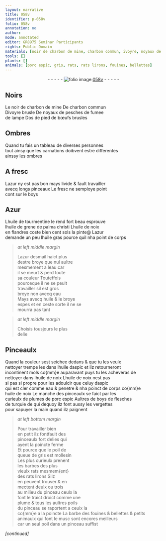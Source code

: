 ```yaml
---
layout: narrative
title: 058v
identifier: p-058v
folio: 058v
annotation: no
author:
mode: annotated
editor: GR8975 Seminar Participants
rights: Public Domain
materials: [noir de charbon de mine, charbon commun, ivoyre, noyaux de pesches, fumee de lampe, os de pied de bœufs, azur, boys, Azur, huile de tourmentine, huile de grene de palma christi, huile de noix, huile gras, azur desmail, eau, huile, huile daspic, aspic, plumes de porc espic, poil de queue de gris, barbes, plume, poils, barbe des fouines, musc, poil]
tools: []
plants: []
animals: [porc espic, gris, rats, rats lirons, fouines, bellettes]
---
```


<div class="folio" align="center">- - - - - <a href="http://gallica.bnf.fr/ark:/12148/btv1b10500001g/f122.item." target="_blank"><img src="https://cu-mkp.github.io/2017-workshop-edition/assets/photo-icon.png" alt="folio image: " style="display:inline-block; margin-bottom:-3px;"/>058v</a> - - - - - </div>  
  

## Noirs

 
Le <span class="m">noir de charbon de mine</span> De <span class="m">charbon commun</span><br/> D<span class="m">ivoyre</span> brusle De <span class="m">noyaux de pesches</span> de <span class="m">fumee<br/> de lampe</span> D<span class="m">os de pied de bœufs</span> brusles
 
 
  

## Ombres

 
Quand tu fais un tableau de diverses personnes<br/> tout ainsy que les carnations doibvent estre differentes<br/> ainssy les ombres

 
  

## A fresc

 
L<span class="m">azur</span> ny est pas bon mays livide & fault travailler<br/> avecq longs pinceaux Le fresc ne semploye point<br/> cont sur le <span class="m">boys</span>

 
  

## <span class="m">Azur</span>

 
L<span class="m">huile de tourmentine</span> le rend fort beau esprouve<br/> l<span class="m">huile de grene de palma christi</span> L<span class="m">huile de noix</span><br/> en <span class="pl">flandres</span> coste bien cent sols la pinte@ L<span class="m">azur</span><br/> demande un peu l<span class="m">huile gras</span> pource quil nha point de corps 
 
> *at left middle margin*
> 
>   L<span class="m">azur desmail</span> haict plus<br/> destre broye que nul aultre<br/> mesmement a l<span class="m">eau</span> car<br/> il se meurt & perd toute<br/> sa couleur Touteffois<br/> pourceque il ne se peult<br/> travailler sil est gros<br/> broye non avecq <span class="m">eau</span><br/> Mays avecq <span class="m">huile</span> & le broye<br/> espes et en ceste sorte il ne se<br/> mourra pas tant 
 
> *at left middle margin*
> 
>   Choisis tousjours le plus<br/> delie
 
 
  

## Pinceaulx

 
Quand la couleur sest seichee dedans & que tu les veulx<br/> nettoyer trempe les dans l<span class="m">huile daspic</span> et ilz retourneront<br/> incontinent mols co{mm}e auparavant puys tu les acheveras de<br/> nettoyer dans l<span class="m">huile de noix</span> L<span class="m">huile de noix</span> nest pas<br/> si pas si propre pour les adoulcir que celuy d<span class="m">aspic</span><br/> qui est cler comme <span class="m">eau</span> & penetre & nha poinct de corps co{mm}e<br/> <span class="m">huile de noix</span> Le manche des pinceaulx se faict par les<br/> curieulx de <span class="m">plumes de <span class="al">porc espic</span></span> Aultres de <span class="m">boys</span> de flesches<br/> de <span class="pl">turquie</span> de qui dequoy ilz font aussy les vergettes<br/> pour sapuyer la main quand ilz paignent
 
> *at left bottom margin*
> 
>   Pour travailler bien<br/> en petit ilz fontfault des<br/> pinceaulx fort delies qui<br/> ayent la poincte ferme<br/> Et pource que le <span class="m">poil de<br/> queue de <span class="al">gris</span></span> est mollesin<br/> Les plus curieulx prenent<br/> les <span class="m">barbes</span> des plus<br/> vieulx <span class="al">rats</span> mesmem{ent}<br/> des <span class="al">rats lirons</span> Silz<br/> en peuvent trouver & en<br/> mectent deulx ou trois<br/> au milieu du pinceau ceulx la<br/> font le traict droict comme une<br/> <span class="m">plume</span> & tous les aultres <span class="m">poils</span><br/> du pinceau se raportent a ceulx la<br/> co{mm}e a la poincte La <span class="m">barbe des <span class="al">fouines</span></span> & <span class="al">bellettes</span> & petits animaulx qui font le <span class="m">musc</span> sont encores meilleurs<br/> car un seul <span class="m">poil</span> dans un pinceau suffist
 
*[continued]*
 
